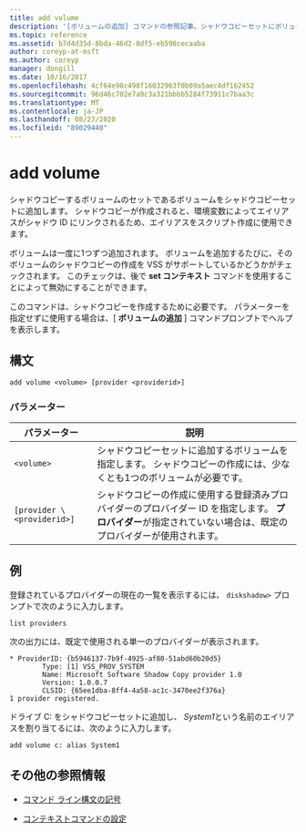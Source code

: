 ```yaml
---
title: add volume
description: '[ボリュームの追加] コマンドの参照記事。シャドウコピーセットにボリュームを追加します。これはシャドウコピーするボリュームのセットです。'
ms.topic: reference
ms.assetid: b7d4d35d-8bda-46d2-8df5-eb598cecaaba
author: coreyp-at-msft
ms.author: coreyp
manager: dongill
ms.date: 10/16/2017
ms.openlocfilehash: 4cf64e98c498f16032963f0b09a5aec4df162452
ms.sourcegitcommit: 96d46c702e7a9c3a321bbbb5284f73911c7baa3c
ms.translationtype: MT
ms.contentlocale: ja-JP
ms.lasthandoff: 08/27/2020
ms.locfileid: "89029440"
---
```

# <a name="add-volume"></a>add volume

シャドウコピーするボリュームのセットであるボリュームをシャドウコピーセットに追加します。 シャドウコピーが作成されると、環境変数によってエイリアスがシャドウ ID にリンクされるため、エイリアスをスクリプト作成に使用できます。

ボリュームは一度に1つずつ追加されます。 ボリュームを追加するたびに、そのボリュームのシャドウコピーの作成を VSS がサポートしているかどうかがチェックされます。 このチェックは、後で **set コンテキスト** コマンドを使用することによって無効にすることができます。

このコマンドは、シャドウコピーを作成するために必要です。 パラメーターを指定せずに使用する場合は、[ **ボリュームの追加** ] コマンドプロンプトでヘルプを表示します。

## <a name="syntax"></a>構文

```
add volume <volume> [provider <providerid>]
```

### <a name="parameters"></a>パラメーター

| パラメーター | 説明 |
| --------- | ----------- |
| `<volume>` | シャドウコピーセットに追加するボリュームを指定します。 シャドウコピーの作成には、少なくとも1つのボリュームが必要です。 |
| `[provider \<providerid>]` | シャドウコピーの作成に使用する登録済みプロバイダーのプロバイダー ID を指定します。 **プロバイダー**が指定されていない場合は、既定のプロバイダーが使用されます。 |

## <a name="examples"></a>例

登録されているプロバイダーの現在の一覧を表示するには、 `diskshadow>` プロンプトで次のように入力します。

```
list providers
```

次の出力には、既定で使用される単一のプロバイダーが表示されます。

```
* ProviderID: {b5946137-7b9f-4925-af80-51abd60b20d5}
        Type: [1] VSS_PROV_SYSTEM
        Name: Microsoft Software Shadow Copy provider 1.0
        Version: 1.0.0.7
        CLSID: {65ee1dba-8ff4-4a58-ac1c-3470ee2f376a}
1 provider registered.
```

ドライブ C: をシャドウコピーセットに追加し、 *System1*という名前のエイリアスを割り当てるには、次のように入力します。

```
add volume c: alias System1
```

## <a name="additional-references"></a>その他の参照情報

- [コマンド ライン構文の記号](command-line-syntax-key.md)

- [コンテキストコマンドの設定](set-context.md)
